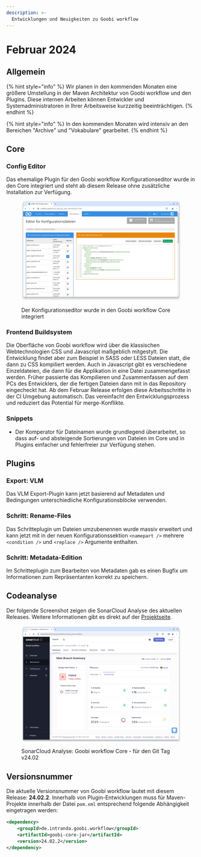 ```yaml
---
description: >-
  Entwicklungen und Neuigkeiten zu Goobi workflow
---
```


# Februar 2024

## Allgemein

{% hint style="info" %}
Wir planen in den kommenden Monaten eine größere Umstellung in der Maven Architektur von Goobi workflow und den Plugins. Diese internen Arbeiten können Entwickler und Systemadministratoren in Ihrer Arbeitsweise kurzzeitig beeinträchtigen.
{% endhint %}

{% hint style="info" %}
In den kommenden Monaten wird intensiv an den Bereichen "Archive" und "Vokabulare" gearbeitet.
{% endhint %}

## Core

### Config Editor

Das ehemalige Plugin für den Goobi workflow Konfigurationseditor wurde in den Core integriert und steht ab diesem Release ohne zusätzliche Installation zur Verfügung.

<figure><img src="24.02_DE_config-editor.png" alt=""><figcaption><p>Der Konfigurationseditor wurde in den Goobi workflow Core integriert</p></figcaption></figure>

### Frontend Buildsystem

Die Oberfläche von Goobi workflow wird über die klassischen Webtechnologien CSS und Javascript maßgeblich mitgestylt. Die Entwicklung findet aber zum Beispiel in SASS oder LESS Dateien statt, die dann zu CSS kompiliert werden. Auch in Javascript gibt es verschiedene Einzeldateien, die dann für die Applikation in eine Datei zusammengefasst werden. Früher passierte das Kompilieren und Zusammenfassen auf dem PCs des Entwicklers, der die fertigen Dateien dann mit in das Repository eingecheckt hat. Ab dem Februar Release erfolgen diese Arbeitsschritte in der CI Umgebung automatisch. Das vereinfacht den Entwicklungsprozess und reduziert das Potential für merge-Konflikte.

### Snippets

* Der Komperator für Dateinamen wurde grundlegend überarbeitet, so dass auf- und absteigende Sortierungen von Dateien im Core und in Plugins einfacher und fehlerfreier zur Verfügung stehen.

## Plugins

### Export: VLM

Das VLM Export-Plugin kann jetzt basierend auf Metadaten und Bedingungen unterschiedliche Konfigurationsblöcke verwenden.

### Schritt: Rename-Files

Das Schritteplugin um Dateien umzubenennen wurde massiv erweitert und kann jetzt mit in der neuen Konfigurationssektion `<namepart />` mehrere `<condition />` und `<replace />` Argumente enthalten.

### Schritt: Metadata-Edition

Im Schritteplugin zum Bearbeiten von Metadaten gab es einen Bugfix um Informationen zum Repräsentanten korrekt zu speichern.

## Codeanalyse

Der folgende Screenshot zeigen die SonarCloud Analyse des aktuellen Releases. Weitere Informationen gibt es direkt auf der [Projektseite](https://sonarcloud.io/organizations/intranda/projects).

<figure><img src="24.02_sonar-workflow.png" alt=""><figcaption><p>SonarCloud Analyse: Goobi workflow Core - für den Git Tag v24.02</p></figcaption></figure>

## Versionsnummer

Die aktuelle Versionsnummer von Goobi workflow lautet mit diesem Release: **24.02.2**. Innerhalb von Plugin-Entwicklungen muss für Maven-Projekte innerhalb der Datei `pom.xml` entsprechend folgende Abhängigkeit eingetragen werden:

```xml
<dependency>
    <groupId>de.intranda.goobi.workflow</groupId>
    <artifactId>goobi-core-jar</artifactId>
    <version>24.02.2</version>
</dependency>
```